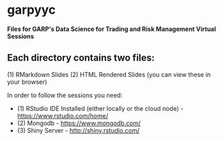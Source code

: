 # garpyyc
**Files for GARP's Data Science for Trading and Risk Management Virtual Sessions**

## Each directory contains two files: 

(1) RMarkdown Slides 
(2) HTML Rendered Slides (you can view these in your browser)

In order to follow the sessions you need:

* (1) RStudio IDE Installed (either locally or the cloud node) - https://www.rstudio.com/home/
* (2) Mongodb - https://www.mongodb.com/
* (3) Shiny Server - http://shiny.rstudio.com/



